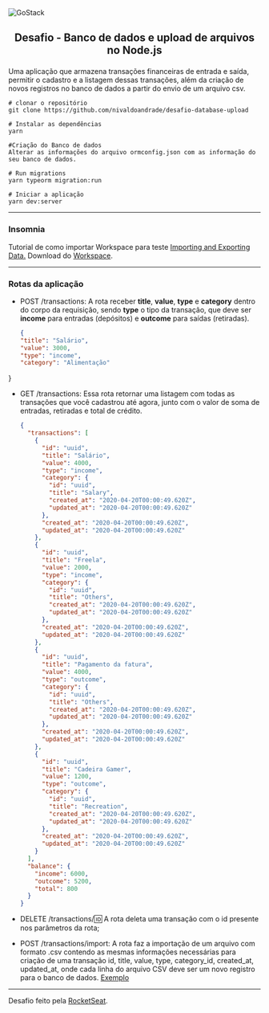 <img alt="GoStack" src="https://camo.githubusercontent.com/d25397e9df01fe7882dcc1cbc96bdf052ffd7d0c/68747470733a2f2f73746f726167652e676f6f676c65617069732e636f6d2f676f6c64656e2d77696e642f626f6f7463616d702d676f737461636b2f6865616465722d6465736166696f732e706e67" style="max-width:100%">

## <p style="margin-top: 16px" align="center">**Desafio - Banco de dados e upload de arquivos no Node.js**</p>

Uma aplicação que armazena transações financeiras de entrada e saída, permitir o cadastro e a listagem dessas transações, além da criação de novos registros no banco de dados a partir do envio de um arquivo csv.


```
# clonar o repositório
git clone https://github.com/nivaldoandrade/desafio-database-upload

# Instalar as dependências
yarn

#Criação do Banco de dados
Alterar as informações do arquivo ormconfig.json com as informação do seu banco de dados.

# Run migrations
yarn typeorm migration:run

# Iniciar a aplicação
yarn dev:server

```
---
### Insomnia
Tutorial de como importar Workspace para teste [Importing and Exporting Data.](https://support.insomnia.rest/article/52-importing-and-exporting-data)
Download do [Workspace](https://github.com/nivaldoandrade/desafio-database-upload/blob/master/InsomniaData/desafio-database-upload.json).

---
### Rotas da aplicação
* POST /transactions: A rota receber **title**, **value**, **type** e **category** dentro do corpo da requisição, sendo **type** o tipo da transação, que deve ser **income** para entradas (depósitos) e **outcome** para saídas (retiradas).
  ```JSON
  {
  "title": "Salário",
  "value": 3000,
  "type": "income",
  "category": "Alimentação"
}


* GET /transactions: Essa rota retornar uma listagem com todas as transações que você cadastrou até agora, junto com o valor de soma de entradas, retiradas e total de crédito.
  ```JSON
  {
    "transactions": [
      {
        "id": "uuid",
        "title": "Salário",
        "value": 4000,
        "type": "income",
        "category": {
          "id": "uuid",
          "title": "Salary",
          "created_at": "2020-04-20T00:00:49.620Z",
          "updated_at": "2020-04-20T00:00:49.620Z"
        },
        "created_at": "2020-04-20T00:00:49.620Z",
        "updated_at": "2020-04-20T00:00:49.620Z"
      },
      {
        "id": "uuid",
        "title": "Freela",
        "value": 2000,
        "type": "income",
        "category": {
          "id": "uuid",
          "title": "Others",
          "created_at": "2020-04-20T00:00:49.620Z",
          "updated_at": "2020-04-20T00:00:49.620Z"
        },
        "created_at": "2020-04-20T00:00:49.620Z",
        "updated_at": "2020-04-20T00:00:49.620Z"
      },
      {
        "id": "uuid",
        "title": "Pagamento da fatura",
        "value": 4000,
        "type": "outcome",
        "category": {
          "id": "uuid",
          "title": "Others",
          "created_at": "2020-04-20T00:00:49.620Z",
          "updated_at": "2020-04-20T00:00:49.620Z"
        },
        "created_at": "2020-04-20T00:00:49.620Z",
        "updated_at": "2020-04-20T00:00:49.620Z"
      },
      {
        "id": "uuid",
        "title": "Cadeira Gamer",
        "value": 1200,
        "type": "outcome",
        "category": {
          "id": "uuid",
          "title": "Recreation",
          "created_at": "2020-04-20T00:00:49.620Z",
          "updated_at": "2020-04-20T00:00:49.620Z"
        },
        "created_at": "2020-04-20T00:00:49.620Z",
        "updated_at": "2020-04-20T00:00:49.620Z"
      }
    ],
    "balance": {
      "income": 6000,
      "outcome": 5200,
      "total": 800
    }
  }

* DELETE /transactions/:id: A rota deleta uma transação com o id presente nos parâmetros da rota;

* POST /transactions/import: A rota faz a importação de um arquivo com formato .csv contendo as mesmas informações necessárias para criação de uma transação id, title, value, type, category_id, created_at, updated_at, onde cada linha do arquivo CSV deve ser um novo registro para o banco de dados.
[Exemplo](https://github.com/nivaldoandrade/desafio-database-upload/blob/master/file.csv)

____
Desafio feito pela [RocketSeat](https://rocketseat.com.br/).

